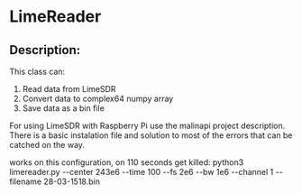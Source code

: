 # LimeReader

## Description: 

This class can:
1. Read data from LimeSDR
2. Convert data to complex64 numpy array
3. Save data as a bin file

For using LimeSDR with Raspberry Pi use the malinapi project description. There is a basic instalation file and solution to most of the errors that can be catched on the way.

works on this configuration, on 110 seconds get killed:
python3 limereader.py --center 243e6 --time 100 --fs 2e6 --bw 1e6 --channel 1 --filename 28-03-1518.bin
